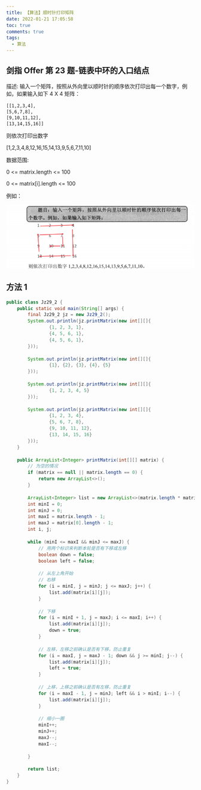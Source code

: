 ```yaml
---
title: 【算法】顺时针打印矩阵
date: 2022-01-21 17:05:58
toc: true
comments: true
tags:
  - 算法
---
```


## 剑指 Offer 第 23 题-链表中环的入口结点

描述: 输入一个矩阵，按照从外向里以顺时针的顺序依次打印出每一个数字，例如，如果输入如下 4 X 4 矩阵：

```
[[1,2,3,4],
[5,6,7,8],
[9,10,11,12],
[13,14,15,16]]
```

则依次打印出数字

[1,2,3,4,8,12,16,15,14,13,9,5,6,7,11,10]

数据范围:

0 <= matrix.length <= 100

0 <= matrix[i].length <= 100

例如：

![jz29-顺时针打印矩阵_20220121170748_2022-01-21-17-07-49](https://raw.githubusercontent.com/lyloou/img/develop/jz29-%E9%A1%BA%E6%97%B6%E9%92%88%E6%89%93%E5%8D%B0%E7%9F%A9%E9%98%B5_20220121170748_2022-01-21-17-07-49.png)

## 方法 1

```java
public class Jz29_2 {
    public static void main(String[] args) {
        final Jz29_2 jz = new Jz29_2();
        System.out.println(jz.printMatrix(new int[][]{
                {1, 2, 3, 1},
                {4, 5, 6, 1},
                {4, 5, 6, 1},
        }));

        System.out.println(jz.printMatrix(new int[][]{
                {1}, {2}, {3}, {4}, {5}
        }));

        System.out.println(jz.printMatrix(new int[][]{
                {1, 2, 3, 4, 5}
        }));

        System.out.println(jz.printMatrix(new int[][]{
                {1, 2, 3, 4},
                {5, 6, 7, 8},
                {9, 10, 11, 12},
                {13, 14, 15, 16}
        }));
    }

    public ArrayList<Integer> printMatrix(int[][] matrix) {
        // 为空的情况
        if (matrix == null || matrix.length == 0) {
            return new ArrayList<>();
        }

        ArrayList<Integer> list = new ArrayList<>(matrix.length * matrix[0].length);
        int minI = 0;
        int minJ = 0;
        int maxI = matrix.length - 1;
        int maxJ = matrix[0].length - 1;
        int i, j;

        while (minI <= maxI && minJ <= maxJ) {
            // 用两个标识来判断本轮是否有下移或左移
            boolean down = false;
            boolean left = false;

            // 从左上角开始
            // 右移
            for (i = minI, j = minJ; j <= maxJ; j++) {
                list.add(matrix[i][j]);
            }

            // 下移
            for (i = minI + 1, j = maxJ; i <= maxI; i++) {
                list.add(matrix[i][j]);
                down = true;
            }

            // 左移，左移之前确认是否有下移，防止重复
            for (i = maxI, j = maxJ - 1; down && j >= minI; j--) {
                list.add(matrix[i][j]);
                left = true;
            }

            // 上移，上移之前确认是否有左移，防止重复
            for (i = maxI - 1, j = minJ; left && i > minI; i--) {
                list.add(matrix[i][j]);
            }

            // 缩小一圈
            minI++;
            minJ++;
            maxJ--;
            maxI--;

        }

        return list;
    }
}

```
